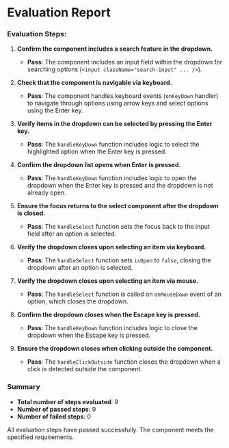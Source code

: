 # Evaluation Report

### Evaluation Steps:

1. **Confirm the component includes a search feature in the dropdown.**
   - **Pass**: The component includes an input field within the dropdown for searching options (`<input className="search-input" ... />`).

2. **Check that the component is navigable via keyboard.**
   - **Pass**: The component handles keyboard events (`onKeyDown` handler) to navigate through options using arrow keys and select options using the Enter key.

3. **Verify items in the dropdown can be selected by pressing the Enter key.**
   - **Pass**: The `handleKeyDown` function includes logic to select the highlighted option when the Enter key is pressed.

4. **Confirm the dropdown list opens when Enter is pressed.**
   - **Pass**: The `handleKeyDown` function includes logic to open the dropdown when the Enter key is pressed and the dropdown is not already open.

5. **Ensure the focus returns to the select component after the dropdown is closed.**
   - **Pass**: The `handleSelect` function sets the focus back to the input field after an option is selected.

6. **Verify the dropdown closes upon selecting an item via keyboard.**
   - **Pass**: The `handleSelect` function sets `isOpen` to `false`, closing the dropdown after an option is selected.

7. **Verify the dropdown closes upon selecting an item via mouse.**
   - **Pass**: The `handleSelect` function is called on `onMouseDown` event of an option, which closes the dropdown.

8. **Confirm the dropdown closes when the Escape key is pressed.**
   - **Pass**: The `handleKeyDown` function includes logic to close the dropdown when the Escape key is pressed.

9. **Ensure the dropdown closes when clicking outside the component.**
   - **Pass**: The `handleClickOutside` function closes the dropdown when a click is detected outside the component.

### Summary

- **Total number of steps evaluated**: 9
- **Number of passed steps**: 9
- **Number of failed steps**: 0

All evaluation steps have passed successfully. The component meets the specified requirements.